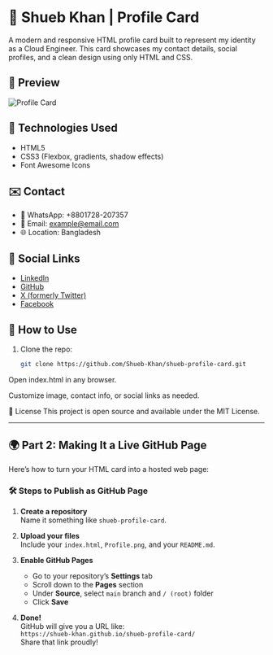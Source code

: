 # 💼 Shueb Khan | Profile Card

A modern and responsive HTML profile card built to represent my identity as a Cloud Engineer. This card showcases my contact details, social profiles, and a clean design using only HTML and CSS.

## 📸 Preview



![Profile Card](https://github.com/user-attachments/assets/f5913114-aa67-49d2-b5b3-9aeef8337b58)


## 🧰 Technologies Used

- HTML5
- CSS3 (Flexbox, gradients, shadow effects)
- Font Awesome Icons

## ✉️ Contact

- 📱 WhatsApp: +8801728-207357  
- 📧 Email: example@email.com  
- 🌐 Location: Bangladesh

## 🔗 Social Links

- [LinkedIn](https://www.linkedin.com/in/shuebkhan/)
- [GitHub](https://github.com/Shueb-Khan)
- [X (formerly Twitter)](https://x.com/itzShueb)
- [Facebook](https://www.facebook.com/itzshuebkhan/)

## 🚀 How to Use

1. Clone the repo:
   ```bash
   git clone https://github.com/Shueb-Khan/shueb-profile-card.git
Open index.html in any browser.

Customize image, contact info, or social links as needed.

📄 License
This project is open source and available under the MIT License.


---

## 🌍 Part 2: Making It a Live GitHub Page

Here’s how to turn your HTML card into a hosted web page:

### 🛠️ Steps to Publish as GitHub Page

1. **Create a repository**  
   Name it something like `shueb-profile-card`.

2. **Upload your files**  
   Include your `index.html`, `Profile.png`, and your `README.md`.

3. **Enable GitHub Pages**  
   - Go to your repository’s **Settings** tab  
   - Scroll down to the **Pages** section  
   - Under **Source**, select `main` branch and `/ (root)` folder  
   - Click **Save**

4. **Done!**  
   GitHub will give you a URL like:  
   `https://shueb-khan.github.io/shueb-profile-card/`  
   Share that link proudly!
